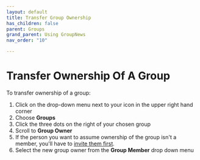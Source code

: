 ```yaml
---
layout: default
title: Transfer Group Ownership
has_children: false
parent: Groups
grand_parent: Using GroupNews
nav_order: "10"

---
```

# Transfer Ownership Of A Group

To transfer ownership of a group:

1. Click on the drop-down menu next to your icon in the upper right hand corner
2. Choose **Groups**
3. Click the three dots on the right of your chosen group
4. Scroll to **Group Owner**
5. If the person you want to assume ownership of the group isn't a member, you'll have to [invite them first](https://groupnews-staging.herokuapp.com/groups/r0XULr/invitations/new).
6. Select the new group owner from the **Group Member** drop down menu 